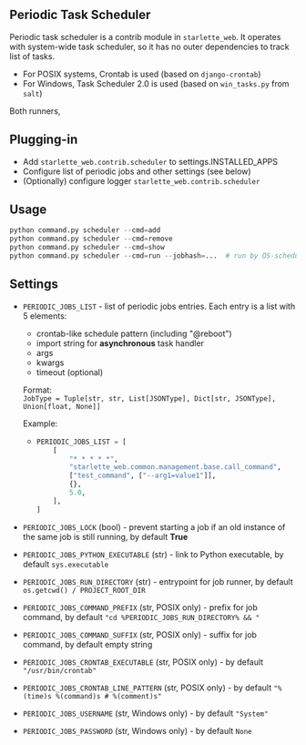 ## Periodic Task Scheduler

Periodic task scheduler is a contrib module in `starlette_web`. 
It operates with system-wide task scheduler, so it has no outer dependencies to track list of tasks.

- For POSIX systems, Crontab is used (based on `django-crontab`)
- For Windows, Task Scheduler 2.0 is used (based on `win_tasks.py` from `salt`)

Both runners, 

## Plugging-in

- Add `starlette_web.contrib.scheduler` to settings.INSTALLED_APPS
- Configure list of periodic jobs and other settings (see below)
- (Optionally) configure logger `starlette_web.contrib.scheduler`

## Usage

```python
python command.py scheduler --cmd=add
python command.py scheduler --cmd=remove
python command.py scheduler --cmd=show
python command.py scheduler --cmd=run --jobhash=...  # run by OS-scheduler
```

## Settings

- `PERIODIC_JOBS_LIST` - list of periodic jobs entries. Each entry is a list with 5 elements:
  - crontab-like schedule pattern (including "@reboot")
  - import string for **asynchronous** task handler
  - args
  - kwargs
  - timeout (optional)  

  Format:  
    `JobType = Tuple[str, str, List[JSONType], Dict[str, JSONType], Union[float, None]]`
    
  Example:
  - ```python
    PERIODIC_JOBS_LIST = [
        [  
            "* * * * *", 
            "starlette_web.common.management.base.call_command", 
            ["test_command", ["--arg1=value1"]], 
            {}, 
            5.0,
        ],
    ]
    ```

- `PERIODIC_JOBS_LOCK` (bool) - prevent starting a job if an old instance of the same job is still running,
  by default **True**
- `PERIODIC_JOBS_PYTHON_EXECUTABLE` (str) - link to Python executable, by default `sys.executable`
- `PERIODIC_JOBS_RUN_DIRECTORY` (str) - entrypoint for job runner, by default `os.getcwd() / PROJECT_ROOT_DIR`
- `PERIODIC_JOBS_COMMAND_PREFIX` (str, POSIX only) - prefix for job command, 
  by default `"cd %PERIODIC_JOBS_RUN_DIRECTORY% && "`
- `PERIODIC_JOBS_COMMAND_SUFFIX` (str, POSIX only) - suffix for job command, by default empty string
- `PERIODIC_JOBS_CRONTAB_EXECUTABLE` (str, POSIX only) - by default `"/usr/bin/crontab"`
- `PERIODIC_JOBS_CRONTAB_LINE_PATTERN` (str, POSIX only) - by default `"%(time)s %(command)s # %(comment)s"`
- `PERIODIC_JOBS_USERNAME` (str, Windows only) - by default `"System"`
- `PERIODIC_JOBS_PASSWORD` (str, Windows only) - by default `None`
